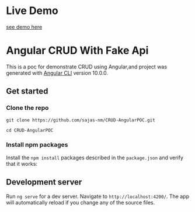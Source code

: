 # Live Demo
[see demo here ](crud-angular-poc.sajas-nm.vercel.app)

# Angular CRUD With Fake Api

This is a poc for demonstrate CRUD using Angular,and project was generated with [Angular CLI](https://github.com/angular/angular-cli) version 10.0.0.

## Get started

### Clone the repo

```shell
git clone https://github.com/sajas-nm/CRUD-AngularPOC.git

cd CRUD-AngularPOC
```

### Install npm packages

Install the `npm install` packages described in the `package.json` and verify that it works:



## Development server

Run `ng serve` for a dev server. Navigate to `http://localhost:4200/`. The app will automatically reload if you change any of the source files.


